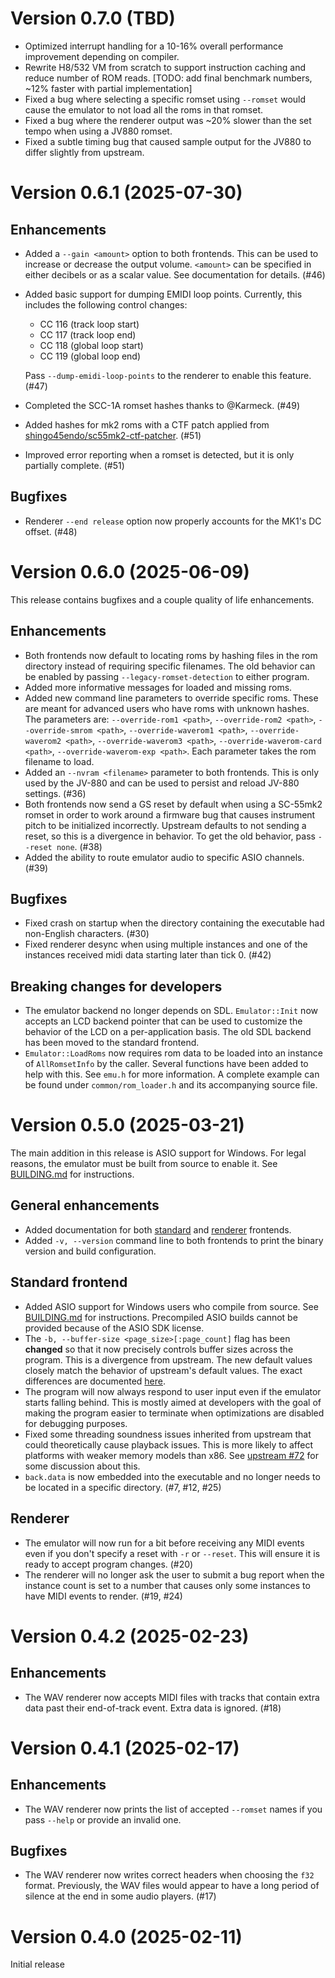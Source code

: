 # Version 0.7.0 (TBD)

- Optimized interrupt handling for a 10-16% overall performance improvement
  depending on compiler.
- Rewrite H8/532 VM from scratch to support instruction caching and reduce
  number of ROM reads. [TODO: add final benchmark numbers, ~12% faster with
  partial implementation]
- Fixed a bug where selecting a specific romset using `--romset` would cause
  the emulator to not load all the roms in that romset.
- Fixed a bug where the renderer output was ~20% slower than the set tempo when
  using a JV880 romset.
- Fixed a subtle timing bug that caused sample output for the JV880 to differ
  slightly from upstream.

# Version 0.6.1 (2025-07-30)

## Enhancements

- Added a `--gain <amount>` option to both frontends. This can be used to
  increase or decrease the output volume. `<amount>` can be specified in either
  decibels or as a scalar value. See documentation for details. (#46)
- Added basic support for dumping EMIDI loop points. Currently, this includes
  the following control changes:

  - CC 116 (track loop start)
  - CC 117 (track loop end)
  - CC 118 (global loop start)
  - CC 119 (global loop end)

  Pass `--dump-emidi-loop-points` to the renderer to enable this feature. (#47)
- Completed the SCC-1A romset hashes thanks to @Karmeck. (#49)
- Added hashes for mk2 roms with a CTF patch applied from
  [shingo45endo/sc55mk2-ctf-patcher](https://github.com/shingo45endo/sc55mk2-ctf-patcher).
  (#51)
- Improved error reporting when a romset is detected, but it is only partially
  complete. (#51)

## Bugfixes

- Renderer `--end release` option now properly accounts for the MK1's DC
  offset. (#48)

# Version 0.6.0 (2025-06-09)

This release contains bugfixes and a couple quality of life enhancements.

## Enhancements

- Both frontends now default to locating roms by hashing files in the rom
  directory instead of requiring specific filenames. The old behavior can be
  enabled by passing `--legacy-romset-detection` to either program.
- Added more informative messages for loaded and missing roms.
- Added new command line parameters to override specific roms. These are meant
  for advanced users who have roms with unknown hashes. The parameters are:
  `--override-rom1 <path>`, `--override-rom2 <path>`, `--override-smrom
  <path>`, `--override-waverom1 <path>`, `--override-waverom2 <path>`,
  `--override-waverom3 <path>`, `--override-waverom-card <path>`,
  `--override-waverom-exp <path>`. Each parameter takes the rom filename to
  load.
- Added an `--nvram <filename>` parameter to both frontends. This is only used
  by the JV-880 and can be used to persist and reload JV-880 settings. (#36)
- Both frontends now send a GS reset by default when using a SC-55mk2 romset in
  order to work around a firmware bug that causes instrument pitch to be
  initialized incorrectly. Upstream defaults to not sending a reset, so this is
  a divergence in behavior. To get the old behavior, pass `--reset none`. (#38)
- Added the ability to route emulator audio to specific ASIO channels. (#39)

## Bugfixes

- Fixed crash on startup when the directory containing the executable had
  non-English characters. (#30)
- Fixed renderer desync when using multiple instances and one of the instances
  received midi data starting later than tick 0. (#42)

## Breaking changes for developers

- The emulator backend no longer depends on SDL. `Emulator::Init` now accepts
  an LCD backend pointer that can be used to customize the behavior of the LCD
  on a per-application basis. The old SDL backend has been moved to the
  standard frontend.
- `Emulator::LoadRoms` now requires rom data to be loaded into an instance of
  `AllRomsetInfo` by the caller. Several functions have been added to help with
  this. See `emu.h` for more information. A complete example can be found under
  `common/rom_loader.h` and its accompanying source file.

# Version 0.5.0 (2025-03-21)

The main addition in this release is ASIO support for Windows. For legal
reasons, the emulator must be built from source to enable it. See
[BUILDING.md](BUILDING.md) for instructions.

## General enhancements

- Added documentation for both [standard](doc/standard_frontend.md) and
  [renderer](doc/renderer_frontend.md) frontends.
- Added `-v, --version` command line to both frontends to print the binary
  version and build configuration.

## Standard frontend

- Added ASIO support for Windows users who compile from source. See
  [BUILDING.md](BUILDING.md) for instructions. Precompiled ASIO builds cannot
  be provided because of the ASIO SDK license.
- The `-b, --buffer-size <page_size>[:page_count]` flag has been **changed** so
  that it now precisely controls buffer sizes across the program. This is a
  divergence from upstream. The new default values closely match the behavior
  of upstream's default values. The exact differences are documented
  [here](doc/standard_frontend.md#-b---buffer-size-sizecount).
- The program will now always respond to user input even if the emulator starts
  falling behind. This is mostly aimed at developers with the goal of making
  the program easier to terminate when optimizations are disabled for debugging
  purposes.
- Fixed some threading soundness issues inherited from upstream that could
  theoretically cause playback issues. This is more likely to affect platforms
  with weaker memory models than x86. See [upstream
  #72](https://github.com/nukeykt/Nuked-SC55/pull/72) for some discussion about
  this.
- `back.data` is now embedded into the executable and no longer needs to be
  located in a specific directory. (#7, #12, #25)

## Renderer

- The emulator will now run for a bit before receiving any MIDI events even if
  you don't specify a reset with `-r` or `--reset`. This will ensure it is
  ready to accept program changes. (#20)
- The renderer will no longer ask the user to submit a bug report when the
  instance count is set to a number that causes only some instances to have
  MIDI events to render. (#19, #24)

# Version 0.4.2 (2025-02-23)

## Enhancements

- The WAV renderer now accepts MIDI files with tracks that contain extra data
  past their end-of-track event. Extra data is ignored. (#18)

# Version 0.4.1 (2025-02-17)

## Enhancements

- The WAV renderer now prints the list of accepted `--romset` names if you pass
  `--help` or provide an invalid one.

## Bugfixes

- The WAV renderer now writes correct headers when choosing the `f32` format.
  Previously, the WAV files would appear to have a long period of silence at
  the end in some audio players. (#17)

# Version 0.4.0 (2025-02-11)

Initial release
